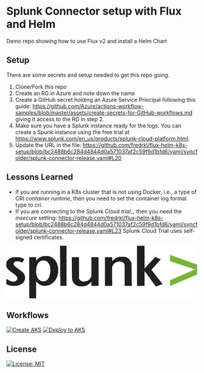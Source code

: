 # Splunk Connector setup with Flux and Helm

Demo repo showing how to use Flux v2 and install a Helm Chart

## Setup

There are some secrets and setup needed to get this repo going.

1. Clone/Fork this repo
2. Create an RG in Azure and note down the name
3. Create a GitHub secret holding an Azure Service Principal following this guide: <https://github.com/Azure/actions-workflow-samples/blob/master/assets/create-secrets-for-GitHub-workflows.md> giving it access to the RG in step 2.
4. Make sure you have a Splunk instance ready for the logs. You can create a Spunk instance using the free trial at <https://www.splunk.com/en_us/products/splunk-cloud-platform.html>.
5. Update the URL in the file: <https://github.com/fredrkl/flux-helm-k8s-setup/blob/bc2488b6c284d4844d0a571037af2c59f9d1bfd6/yaml/syncfolder/splunk-connector-release.yaml#L20>

## Lessons Learned

- If you are running in a K8s cluster that is not using Docker, i.e., a type of CRI _container runtime_, then you need to set the container log format type to _cri_.
- If you are connecting to the Splunk Cloud _trial__, then you need the _insecure_ setting: <https://github.com/fredrkl/flux-helm-k8s-setup/blob/bc2488b6c284d4844d0a571037af2c59f9d1bfd6/yaml/syncfolder/splunk-connector-release.yaml#L23> Splunk Cloud Trial uses self-signed certificates.

![Splunk](./images/splunk-cloud.png)

## Workflows

[![Create AKS](https://github.com/fredrkl/flux-helm-k8s-setup/actions/workflows/createaks.yml/badge.svg)](https://github.com/fredrkl/flux-helm-k8s-setup/actions/workflows/createaks.yml)
[![Deploy to AKS](https://github.com/fredrkl/flux-helm-k8s-setup/actions/workflows/deploy-to-aks.yml/badge.svg)](https://github.com/fredrkl/flux-helm-k8s-setup/actions/workflows/deploy-to-aks.yml)

## License

[![License: MIT](https://img.shields.io/badge/License-MIT-yellow.svg)](https://opensource.org/licenses/MIT)
